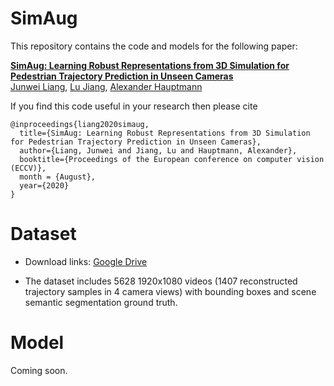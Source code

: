 # SimAug

This repository contains the code and models for the following paper:

**[SimAug: Learning Robust Representations from 3D Simulation for Pedestrian Trajectory Prediction in Unseen Cameras](https://arxiv.org/abs/2004.02022)** \
[Junwei Liang](https://www.cs.cmu.edu/~junweil/),
[Lu Jiang](http://www.lujiang.info/),
[Alexander Hauptmann](https://www.cs.cmu.edu/~alex/)


If you find this code useful in your research then please cite

```
@inproceedings{liang2020simaug,
  title={SimAug: Learning Robust Representations from 3D Simulation for Pedestrian Trajectory Prediction in Unseen Cameras},
  author={Liang, Junwei and Jiang, Lu and Hauptmann, Alexander},
  booktitle={Proceedings of the European conference on computer vision (ECCV)},
  month = {August},
  year={2020}
}
```

# Dataset

+ Download links: [Google Drive](https://drive.google.com/file/d/1AgMXXI7VKcB9sqvuWnkW7RlWJOtxlq-Y/view?usp=sharing)

+ The dataset includes 5628 1920x1080 videos (1407 reconstructed trajectory samples in 4 camera views) with bounding boxes and scene semantic segmentation ground truth.

# Model

Coming soon.
